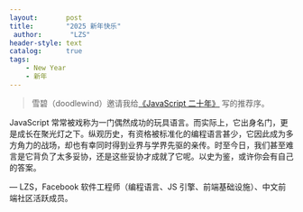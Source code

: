 ```yaml
---
layout:       post
title:        "2025 新年快乐"
 author:       "LZS"
header-style: text
catalog:      true
tags:
    - New Year
    - 新年
---
```


> 雪碧（doodlewind）邀请我给[《JavaScript 二十年》](https://zhuanlan.zhihu.com/p/373065151) 写的推荐序。

JavaScript 常常被戏称为一门偶然成功的玩具语言。而实际上，它出身名门，更是成长在聚光灯之下。纵观历史，有资格被标准化的编程语言甚少，它因此成为多方角力的战场，却也有幸同时得到业界与学界先驱的亲传。时至今日，我们甚至难言是它背负了太多妥协，还是这些妥协才成就了它呢。以史为鉴，或许你会有自己的答案。

— LZS，Facebook 软件工程师（编程语言、JS 引擎、前端基础设施）、中文前端社区活跃成员。 
